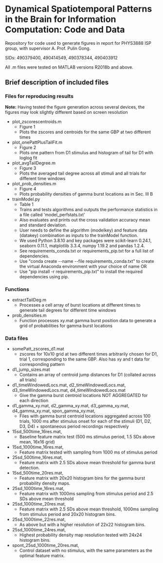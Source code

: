 # Dynamical Spatiotemporal Patterns in the Brain for Information Computation: Code and Data

Repository for code used to generate figures in report for PHYS3888 ISP group, with supervisor A. Prof. Pulin Gong.

SIDs: 490379400, 490414549, 490378344, 490403912

All .m files were tested on MATLAB versions R2018b and above.

## Brief description of included files

### Files for reproducing results
**Note:** Having tested the figure generation across several devices, the figures may look slightly different based on screen resolution
* plot_zscorescentroids.m
  * Figure 1
  * Plots the zscores and centroids for the same GBP at two different times
* plot_onePattPlusTailFit.m
  * Figure 2
  * Plots one pattern from D1 stimulus and histogram of tail for D1 with loglog fit
* plot_avgTailDegree.m
  * Figure 3
  * Plots the averaged tail degree across all stimuli and all trials for different time windows
* plot_prob_densities.m
  * Figure 4
  * Plots probability densities of gamma burst locations as in Sec. III B
* trainModel.py
  * Table 1
  * Trains and tests algorithms and outputs the performance statistics in a file called 'model_perfstats.txt'
  * Also evaluates and prints out the cross validation accuracy mean and standard deviation.
  * User needs to define the algorithm (modelkey) and feature data (datakey) combination as inputs to the trainModel function.
  * We used Python 3.8.10 and key packages were scikit-learn 0.24.1, seaborn 0.11.1, matplotlib 3.3.4, numpy 1.19.2 and pandas 1.2.4. 
  * See requirements_conda.txt or requirements_pip.txt for a full list of dependencies. 
  * Use "conda create --name <env> --file requirements_conda.txt" to create the virtual Anaconda environment with your choice of name <env> OR
  * Use "pip install -r requirements_pip.txt" to install the required dependencies using pip.

### Functions
* extractTailDeg.m
  * Processes a cell array of burst locations at different times to generate tail degrees for different time windows
* prob_densities.m
  * Function processes xy.mat gamma burst position data to generate a grid of probabilities for gamma burst locations

### Data files
* somePatt_zscores_d1.mat
  * zscores for 10x10 grid at two different times arbitrarily chosen for D1, trial 1, corresponding to the same GBP. Also has xy and t data for corresponding pattern
* d1_jump_sizes.mat
  * Contains an array of centroid jump distances for D1 (collated across all trials)
* d1_timeWindowedLocs.mat, d2_timeWindowedLocs.mat, d3_timeWindowedLocs.mat, d4_timeWindowedLocs.mat
  * Give the gamma burst centroid locations NOT AGGREGATED for each direction
* d1_gamma_xy.mat, d2_gamma_xy.mat, d3_gamma_xy.mat, d4_gamma_xy.mat, spon_gamma_xy.mat,
  * Files with gamma burst centroid locations aggregated across 100 trials, 1000 ms after stimulus onset for each of the stimuli (D1, D2, D3, D4) + spontaneous period recordings respectively
* 15sd_500time_16res.mat,
  * Baseline feature matrix test (500 ms stimulus period, 1.5 SDs above mean, 16x16 grid)
* 15sd_1000time_16res.mat,   
  * Feature matrix tested with sampling from 1000 ms of stimulus period
* 25sd_500time_16res.mat,
  * Feature matrix with 2.5 SDs above mean threshold for gamma burst detection.
* 15sd_500time_20res.mat,
  * Feature matrix with 20x20 histogram bins for the gamma burst probability density maps.
* 25sd_1000time_16res.mat,
  * Feature matrix with 1000ms sampling from stimulus period and 2.5 SDs above mean threshold
* 25sd_1000time_20res.mat,
  * Feature matrix with 2.5 SDs above mean threshold, 1000ms sampling from stimulus period and 20x20 histogram bins.
* 25sd_1000time_22res.mat,
  * As above but with a higher resolution of 22x22 histogram bins.
* 25sd_1000time_24res.mat,
  * Highest probability density map resolution tested with 24x24 histogram bins.
* spont_25sd_1000time_20res.mat,
  * Control dataset with no stimulus, with the same parameters as the optimal feature matrix.

